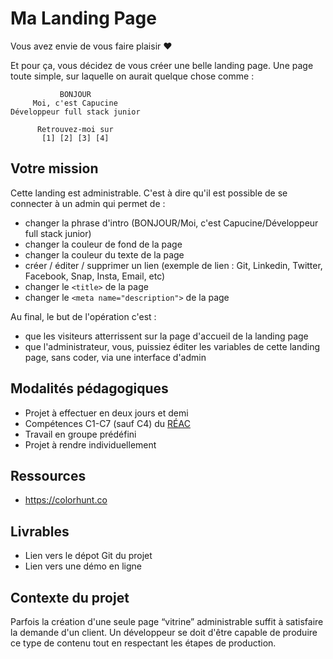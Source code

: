 # Ma Landing Page

Vous avez envie de vous faire plaisir ❤️

Et pour ça, vous décidez de vous créer une belle landing page. Une page toute simple, sur laquelle on aurait quelque chose comme :

```
           BONJOUR
     Moi, c'est Capucine
Développeur full stack junior

      Retrouvez-moi sur
       [1] [2] [3] [4]
```

## Votre mission

Cette landing est administrable. C'est à dire qu'il est possible de se connecter à un admin qui permet de :
- changer la phrase d'intro (BONJOUR/Moi, c'est Capucine/Développeur full stack junior)
- changer la couleur de fond de la page
- changer la couleur du texte de la page
- créer / éditer / supprimer un lien (exemple de lien : Git, Linkedin, Twitter, Facebook, Snap, Insta, Email, etc)
- changer le `<title>` de la page
- changer le `<meta name="description">` de la page

Au final, le but de l'opération c'est :
- que les visiteurs atterrissent sur la page d'accueil de la landing page
- que l'administrateur, vous, puissiez éditer les variables de cette landing page, sans coder, via une interface d'admin

## Modalités pédagogiques

- Projet à effectuer en deux jours et demi
- Compétences C1-C7 (sauf C4) du [RÉAC](https://cdn.hmz.tf/REAC_DWWM_V03_03052018.pdf)
- Travail en groupe prédéfini
- Projet à rendre individuellement

## Ressources

- https://colorhunt.co

## Livrables

- Lien vers le dépot Git du projet
- Lien vers une démo en ligne

## Contexte du projet

Parfois la création d'une seule page “vitrine” administrable suffit à satisfaire la demande d'un client. Un développeur se doit d'être capable de produire ce type de contenu tout en respectant les étapes de production.
